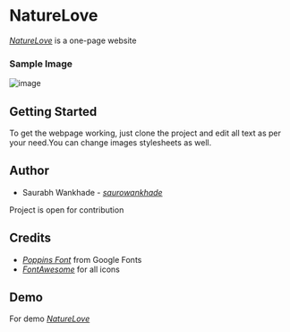  # NatureLove 

  _[NatureLove](https://naturelove.vercel.app/index.html)_ is a one-page website  

  ### Sample Image

 ![image](https://github.com/saurowankhade/NatureLove/assets/98818353/28a143eb-bc5b-415c-9db2-921ce55b6752)


 ## Getting Started 
 To get the webpage working, just clone the project and edit all text as per your need.You can change images stylesheets as well.

 ## Author
 + Saurabh Wankhade - _[saurowankhade](https://github.com/saurowankhade/)_
   
Project is open for contribution

## Credits
+ _[Poppins Font](https://fonts.google.com/specimen/Poppins)_ from Google Fonts
+ _[FontAwesome](https://fontawesome.com/)_ for all icons

## Demo 

For demo _[NatureLove](https://naturelove.vercel.app/index.html)_
 
